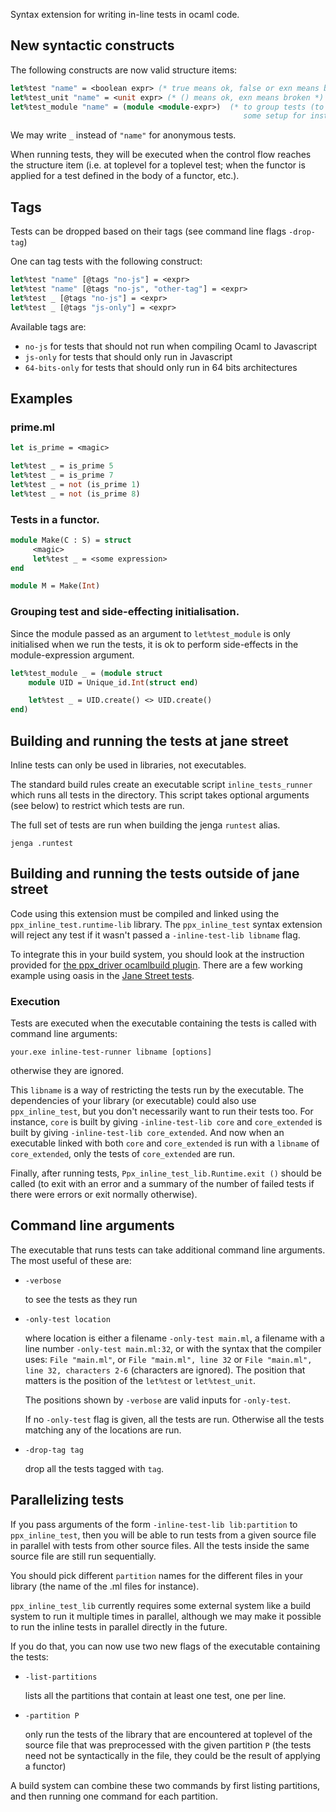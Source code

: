 Syntax extension for writing in-line tests in ocaml code.

New syntactic constructs
------------------------

The following constructs are now valid structure items:

```ocaml
let%test "name" = <boolean expr> (* true means ok, false or exn means broken *)
let%test_unit "name" = <unit expr> (* () means ok, exn means broken *)
let%test_module "name" = (module <module-expr>)  (* to group tests (to share
                                                    some setup for instance) *)
```

We may write `_` instead of `"name"` for anonymous tests.

When running tests, they will be executed when the control flow
reaches the structure item (i.e. at toplevel for a toplevel test; when
the functor is applied for a test defined in the body of a functor,
etc.).

Tags
----
Tests can be dropped based on their tags (see command line flags `-drop-tag`)

One can tag tests with the following construct:

```ocaml
let%test "name" [@tags "no-js"] = <expr>
let%test "name" [@tags "no-js", "other-tag"] = <expr>
let%test _ [@tags "no-js"] = <expr>
let%test _ [@tags "js-only"] = <expr>
```

Available tags are:
*   `no-js` for tests that should not run when compiling Ocaml to Javascript
*   `js-only` for tests that should only run in Javascript
*   `64-bits-only` for tests that should only run in 64 bits architectures

Examples
--------

### prime.ml

```ocaml
let is_prime = <magic>

let%test _ = is_prime 5
let%test _ = is_prime 7
let%test _ = not (is_prime 1)
let%test _ = not (is_prime 8)
```

### Tests in a functor.

```ocaml
module Make(C : S) = struct
     <magic>
     let%test _ = <some expression>
end

module M = Make(Int)
```

### Grouping test and side-effecting initialisation.

Since the module passed as an argument to `let%test_module` is only
initialised when we run the tests, it is ok to perform side-effects in
the module-expression argument.

```ocaml
let%test_module _ = (module struct
    module UID = Unique_id.Int(struct end)

    let%test _ = UID.create() <> UID.create()
end)
```

Building and running the tests at jane street
--------------------------------

Inline tests can only be used in libraries, not executables.

The standard build rules create an executable script `inline_tests_runner` which runs all
tests in the directory. This script takes optional arguments (see below) to restrict which
tests are run.

The full set of tests are run when building the jenga `runtest` alias.

    jenga .runtest

Building and running the tests outside of jane street
----------------------------------------

Code using this extension must be compiled and linked using the
`ppx_inline_test.runtime-lib` library. The `ppx_inline_test` syntax
extension will reject any test if it wasn't passed a `-inline-test-lib
libname` flag.

To integrate this in your build system, you should look at the
instruction provided for
[the ppx\_driver ocamlbuild plugin](https://github.com/janestreet/ppx_driver). There
are a few working example using oasis in the
[Jane Street tests](https://github.com/janestreet/jane-street-tests).

### Execution

Tests are executed when the executable containing the tests is called with command line
arguments:

    your.exe inline-test-runner libname [options]

otherwise they are ignored.

This `libname` is a way of restricting the tests run by the executable. The dependencies
of your library (or executable) could also use `ppx_inline_test`, but you don't
necessarily want to run their tests too. For instance, `core` is built by giving
`-inline-test-lib core` and `core_extended` is built by giving `-inline-test-lib
core_extended`. And now when an executable linked with both `core` and `core_extended` is
run with a `libname` of `core_extended`, only the tests of `core_extended` are run.

Finally, after running tests, `Ppx_inline_test_lib.Runtime.exit ()` should be called
(to exit with an error and a summary of the number of failed tests if there were errors or
exit normally otherwise).

Command line arguments
----------------------
The executable that runs tests can take additional command line arguments. The most useful
of these are:

*   `-verbose`

    to see the tests as they run

*   `-only-test location`

    where location is either a filename `-only-test main.ml`, a filename
    with a line number `-only-test main.ml:32`, or with the syntax that the
    compiler uses: `File "main.ml"`, or `File "main.ml", line 32` or `File "main.ml",
    line 32, characters 2-6` (characters are ignored).
    The position that matters is the position of the `let%test` or `let%test_unit`.

    The positions shown by `-verbose` are valid inputs for `-only-test`.

    If no `-only-test` flag is given, all the tests are
    run. Otherwise all the tests matching any of the locations are run.

*   `-drop-tag tag`
 
    drop all the tests tagged with `tag`.
    
Parallelizing tests
-------------------

If you pass arguments of the form `-inline-test-lib lib:partition` to `ppx_inline_test`,
then you will be able to run tests from a given source file in parallel with tests from
other source files. All the tests inside the same source file are still run sequentially.

You should pick different `partition` names for the different files in your library (the
name of the .ml files for instance).

`ppx_inline_test_lib` currently requires some external system like a build system to run
it multiple times in parallel, although we may make it possible to run the inline tests in
parallel directly in the future.

If you do that, you can now use two new flags of the executable containing the tests:

*   `-list-partitions`

    lists all the partitions that contain at least one test, one per line.

*   `-partition P`

    only run the tests of the library that are encountered at toplevel of the source file
    that was preprocessed with the given partition `P` (the tests need not be
    syntactically in the file, they could be the result of applying a functor)

A build system can combine these two commands by first listing partitions, and then
running one command for each partition.
